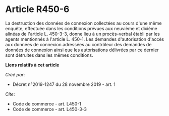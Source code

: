 # Article R450-6

La destruction des données de connexion collectées au cours d'une même enquête, effectuée dans les conditions prévues aux
neuvième et dixième alinéas de l'article L. 450-3-3, donne lieu à un procès-verbal établi par les agents mentionnés à
l'article L. 450-1. Les demandes d'autorisation d'accès aux données de connexion adressées au contrôleur des demandes de
données de connexion ainsi que les autorisations délivrées par ce dernier sont détruites dans les mêmes conditions.

**Liens relatifs à cet article**

_Créé par_:

  - Décret n°2019-1247 du 28 novembre 2019 - art. 1

_Cite_:

  - Code de commerce - art. L450-1
  - Code de commerce - art. L450-3-3
